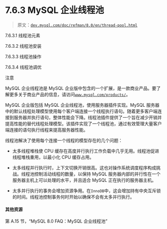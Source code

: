 # 7.6.3 MySQL 企业线程池

> 原文：[`dev.mysql.com/doc/refman/8.0/en/thread-pool.html`](https://dev.mysql.com/doc/refman/8.0/en/thread-pool.html)

7.6.3.1 线程池元素

7.6.3.2 线程池安装

7.6.3.3 线程池操作

7.6.3.4 线程池调优

注意

MySQL 企业线程池是 MySQL 企业版中包含的一个扩展，是一款商业产品。要了解更多关于商业产品的信息，请访问[`www.mysql.com/products/`](https://www.mysql.com/products/)。

MySQL 企业版包括 MySQL 企业线程池，使用服务器插件实现。MySQL 服务器中的默认线程处理模型使用每个客户端连接一个线程执行语句。随着更多客户端连接到服务器并执行语句，整体性能会下降。线程池插件提供了一个旨在减少开销并提高性能的替代线程处理模型。该插件实现了一个线程池，通过有效管理大量客户端连接的语句执行线程来提高服务器性能。

线程池解决了使用每个连接一个线程的模型存在的几个问题：

+   太多线程堆栈使 CPU 缓存在高度并行执行工作负载中几乎无用。线程池促进线程堆栈重用，以最小化 CPU 缓存占用。

+   太多线程并行执行时，上下文切换开销很高。这也对操作系统调度程序构成挑战。线程池控制活动线程的数量，以保持 MySQL 服务器内部的并行性在一个服务器主机上可以处理的水平，并且适合 MySQL 正在执行的服务器主机。

+   太多并行执行的事务会增加资源争用。在`InnoDB`中，这会增加持有中央互斥锁的时间。线程池控制事务何时开始以确保不会有太多并行执行。

#### 其他资源

第 A.15 节，“MySQL 8.0 FAQ：MySQL 企业线程池”
